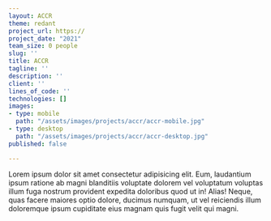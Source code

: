 ```yaml
---
layout: ACCR
theme: redant
project_url: https://
project_date: "2021"
team_size: 0 people
slug: ''
title: ACCR
tagline: ''
description: ''
client: ''
lines_of_code: ''
technologies: []
images:
- type: mobile
  path: "/assets/images/projects/accr/accr-mobile.jpg"
- type: desktop
  path: "/assets/images/projects/accr/accr-desktop.jpg"
published: false

---
```

Lorem ipsum dolor sit amet consectetur adipisicing elit. Eum, laudantium ipsum ratione ab magni blanditiis voluptate dolorem vel voluptatum voluptas illum fuga nostrum provident expedita doloribus quod ut in! Alias! Neque, quas facere maiores optio dolore, ducimus numquam, ut vel reiciendis illum doloremque ipsum cupiditate eius magnam quis fugit velit qui magni.